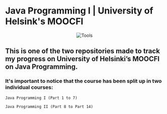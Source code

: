 # Java Programming I | University of Helsink's MOOCFI
<div align="center">

![Tools](https://skillicons.dev/icons?i=java,github)

</div>

## This is one of the two repositories made to track my progress on University of Helsinki’s MOOCFI on Java Programming.

### It's important to notice that the course has been split up in two individual courses:

    Java Programming I (Part 1 to 7)

    Java Programming II (Part 8 to Part 14) 


